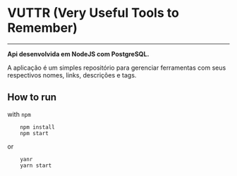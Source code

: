 # VUTTR (Very Useful Tools to Remember)

---

**Api desenvolvida em NodeJS com PostgreSQL.**

A aplicação é um simples repositório para gerenciar ferramentas com seus respectivos nomes, links, descrições e tags.

## How to run

with `npm`

```console(javascript)
    npm install
    npm start
```

or

```console(javascript)
    yanr
    yarn start
```
